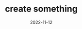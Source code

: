 ---
title: "create something"
date: 2022-11-12
hashtag: create-something
type: cue
tags:
  - Cue
---